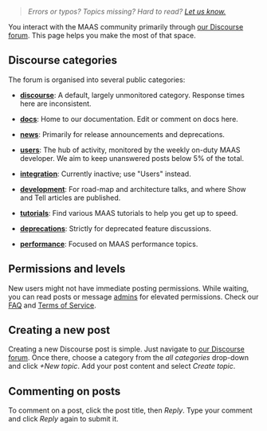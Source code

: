 > *Errors or typos? Topics missing? Hard to read? <a href="https://docs.google.com/forms/d/e/1FAIpQLScIt3ffetkaKW3gDv6FDk7CfUTNYP_HGmqQotSTtj2htKkVBw/viewform?usp=pp_url&entry.1739714854=https://maas.io/docs/engaging-on-the-discourse-forum" target = "_blank">Let us know.</a>*

You interact with the MAAS community primarily through [our Discourse forum](https://discourse.maas.io/). This page helps you make the most of that space.

## Discourse categories

The forum is organised into several public categories:

- **[discourse](https://discourse.maas.io/c/discourse/3)**: A default, largely unmonitored category. Response times here are inconsistent.
  
- **[docs](https://discourse.maas.io/c/docs/5)**: Home to our documentation. Edit or comment on docs here.

- **[news](https://discourse.maas.io/c/news/7)**: Primarily for release announcements and deprecations.

- **[users](https://discourse.maas.io/c/users/8)**: The hub of activity, monitored by the weekly on-duty MAAS developer. We aim to keep unanswered posts below 5% of the total.

- **[integration](https://discourse.maas.io/c/integration/11)**: Currently inactive; use "Users" instead.

- **[development](https://discourse.maas.io/c/devel/13)**: For road-map and architecture talks, and where Show and Tell articles are published.

- **[tutorials](https://discourse.maas.io/c/tutorials/16)**: Find various MAAS tutorials to help you get up to speed.

- **[deprecations](https://discourse.maas.io/c/deprecations/17)**: Strictly for deprecated feature discussions.

- **[performance](https://discourse.maas.io/c/maas-performance/26)**: Focused on MAAS performance topics.

## Permissions and levels

New users might not have immediate posting permissions. While waiting, you can read posts or message [admins](https://discourse.maas.io/about) for elevated permissions. Check our [FAQ](https://discourse.maas.io/faq) and [Terms of Service](https://ubuntu.com/legal).

## Creating a new post

Creating a new Discourse post is simple. Just navigate to [our Discourse forum](https://discourse.maas.io/). Once there, choose a category from the *all categories* drop-down and click *+New topic*. Add your post content and select *Create topic*.

## Commenting on posts

To comment on a post, click the post title, then *Reply*. Type your comment and click *Reply* again to submit it.